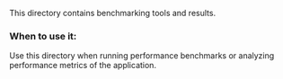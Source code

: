 This directory contains benchmarking tools and results.

### When to use it:
Use this directory when running performance benchmarks or analyzing performance metrics of the application.